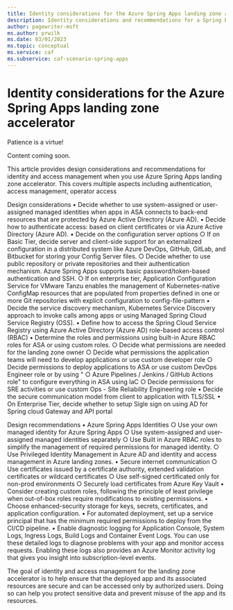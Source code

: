 ```yaml
---
title: Identity considerations for the Azure Spring Apps landing zone accelerator
description: Identity considerations and recommendations for a Spring Boot workload.
author: pagewriter-msft
ms.author: prwilk
ms.date: 03/01/2023
ms.topic: conceptual
ms.service: caf
ms.subservice: caf-scenario-spring-apps
---
```


# Identity considerations for the Azure Spring Apps landing zone accelerator


Patience is a virtue!

Content coming soon. 

This article provides design considerations and recommendations for identity and access management when you use Azure Spring Apps landing zone accelerator. This covers multiple aspects including authentication, access management, operator access

Design considerations
• Decide whether to use system-assigned or user-assigned managed identities when apps in ASA connects to back-end resources that are protected by Azure Active Directory (Azure AD).
• Decide how to authenticate access: based on client certificates or via Azure Active Directory (Azure AD).
• Decide on the configuration server options
	○ If on Basic Tier, decide server and client-side support for an externalized configuration in a distributed system like Azure DevOps, GitHub, GitLab, and Bitbucket for storing your Config Server files. 
	○ Decide whether to use public repository or private repositories and their authentication mechanism. Azure Spring Apps supports basic password/token-based authentication and SSH.
	○ If on enterprise tier, Application Configuration Service for VMware Tanzu enables the management of Kubernetes-native ConfigMap resources that are populated from properties defined in one or more Git repositories with explicit configuration to config-file-pattern
• Decide the service discovery mechanism, Kubernetes Service Discovery approach to invoke calls among apps or using Managed Spring Cloud Service Registry (OSS). 
• Define how to access the Spring Cloud Service Registry using Azure Active Directory (Azure AD) role-based access control (RBAC)
• Determine the roles and permissions using built-in Azure RBAC roles for ASA or using custom roles.
	○ Decide what permissions are needed for the landing zone owner
	○ Decide what permissions the application teams will need to develop applications or use custom developer role
	○ Decide  permissions to deploy applications to ASA or use custom DevOps Engineer role or by using "
	○ Azure Pipelines / Jenkins / GitHub Actions role" to configure everything in ASA using IaC
	○ Decide  permissions for SRE activities or use custom Ops - Site Reliability Engineering role
• Decide the secure communication model from client to application with TLS/SSL
• On Enterprise Tier, decide whether to setup Sigle sign on using AD for Spring cloud Gateway and API portal



Design recommendations
• Azure Spring Apps Identities
	○ Use your own managed identity for Azure Spring Apps
	○ Use system-assigned and user-assigned managed identities separately 
	○ Use Built in Azure RBAC roles to simplify the management of required permissions for managed identity.
	○ Use Privileged Identity Management in Azure AD and identity and access management in Azure landing zones.
• Secure internet communication
	○ Use certificates issued by a certificate authority, extended validation certificates or wildcard certificates
	○ Use self-signed certificated only for non-prod environments
	○ Securely load certificates from Azure Key Vault
• Consider creating custom roles, following the principle of least privilege when out-of-box roles require modifications to existing permissions. 
• Choose enhanced-security storage for keys, secrets, certificates, and application configuration.
• For automated deployment, set up a service principal that has the minimum required permissions to deploy from the CI/CD pipeline.
• Enable diagnostic logging for Application Console, System Logs, Ingress Logs, Build Logs and Container Event Logs. You can use these detailed logs to diagnose problems with your app and monitor access requests. Enabling these logs also provides an Azure Monitor activity log that gives you insight into subscription-level events.

The goal of identity and access management for the landing zone accelerator is to help ensure that the deployed app and its associated resources are secure and can be accessed only by authorized users. Doing so can help you protect sensitive data and prevent misuse of the app and its resources.